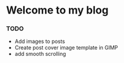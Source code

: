 # Welcome to my blog

### TODO

* Add images to posts
* Create post cover image template in GIMP
* add smooth scrolling
